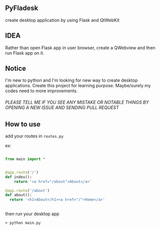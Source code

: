 ## PyFladesk
create desktop application by using Flask and QtWebKit 

## IDEA 

Rather than open Flask app in user browser, create a QWebview and then run Flask app on it.


## Notice 
I'm new to python and I'm looking for new way to create desktop applications. Create this project for learning purpose. Maybe/surely my codes need to more improvements.
###### PLEASE TELL ME IF YOU SEE ANY MISTAKE OR NOTABLE THINGS BY OPENING A NEW ISSUE AND SENDING PULL REQUEST
## How to use

add your routes in `routes.py`

ex: 

```python

from main import *


@app.route('/')
def index():      
	return '<a href="/about">About</a>' 

@app.route('/about')
def about():
  return '<h1>About</h1><a href="/">Home</a>'
  
```
then run your desktop app 

`> python main.py`

